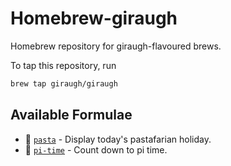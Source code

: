 # Homebrew-giraugh

Homebrew repository for giraugh-flavoured brews.

To tap this repository, run
```bash
brew tap giraugh/giraugh
```

## Available Formulae
- 🍝 [`pasta`](https://github.com/giraugh/pasta) - Display today's pastafarian holiday.
- 🥧 [`pi-time`](https://github.com/giraugh/pi-time) - Count down to pi time.
